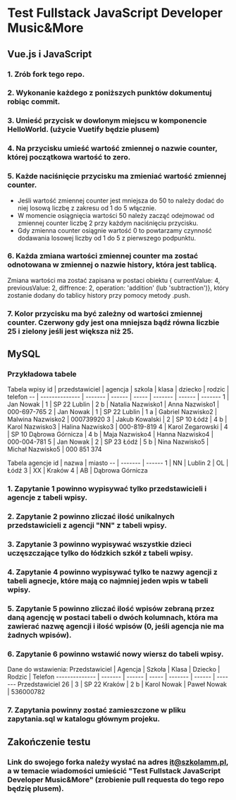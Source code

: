 # Test Fullstack JavaScript Developer Music&More

## Vue.js i JavaScript

### 1. Zrób fork tego repo.
### 2. Wykonanie każdego z poniższych punktów dokumentuj robiąc commit.
### 3. Umieść przycisk w dowlonym miejscu w komponencie HelloWorld. (użycie Vuetify będzie plusem)
### 4. Na przycisku umieść wartość zmiennej o nazwie counter, której początkowa wartość to zero.
### 5. Każde naciśnięcie przycisku ma zmieniać wartość zmiennej counter.
   * Jeśli wartość zmiennej counter jest mniejsza do 50 to należy dodać do niej losową liczbę z zakresu od 1 do 5 włącznie.
   * W momencie osiągnięcia wartości 50 należy zacząć odejmować od zmiennej counter liczbę 2 przy każdym naciśnięciu przycisku.
   * Gdy zmienna counter osiągnie wartość 0 to powtarzamy czynność dodawania losowej liczby od 1 do 5 z pierwszego podpunktu.
### 6. Każda zmiana wartości zmiennej counter ma zostać odnotowana w zmiennej o nazwie history, która jest tablicą.
Zmiana wartości ma zostać zapisana w postaci obiektu { currentValue: 4, previousValue: 2, diffrence: 2, operation: 'addition' (lub 'subtraction')},
który zostanie dodany do tablicy history przy pomocy metody .push.
### 7. Kolor przycisku ma być zależny od wartości zmiennej counter. Czerwony gdy jest ona mniejsza bądź równa liczbie 25 i zielony jeśli jest większa niż 25.

## MySQL

### Przykładowa tabele
Tabela wpisy
id | przedstawiciel | agencja | szkola | klasa | dziecko | rodzic | telefon
-- | -------------- | ------- | ------ | ----- | ------- | ------ | -------
1 | Jan Nowak | 1 | SP 22 Lublin | 2 b | Natalia Nazwisko1 | Anna Nazwisko1 | 000-697-765
2 | Jan Nowak | 1 | SP 22 Lublin | 1 a | Gabriel Nazwisko2 | Malwina Nazwisko2 | 000739920
3 | Jakub Kowalski | 2 | SP 10 Łódź | 4 b | Karol Nazwisko3 | Halina Nazwisko3 | 000-819-819
4 | Karol Zegarowski | 4 | SP 10 Dąbrowa Górnicza | 4 b | Maja Nazwisko4 | Hanna Nazwisko4 | 000-004-781
5 | Jan Nowak | 2 | SP 23 Łódź | 5 b | Nina Nazwisko5 | Michał Nazwisko5 | 000 851 374

Tabela agencje
id | nazwa | miasto
-- | ------- | ------
1 | NN | Lublin
2 | OL | Łódź
3 | XX | Kraków
4 | AB | Dąbrowa Górnicza

### 1. Zapytanie 1 powinno wypisywać tylko przedstawicieli i agencje z tabeli wpisy.
### 2. Zapytanie 2 powinno zliczać ilość unikalnych przedstawicieli z agencji "NN" z tabeli wpisy.
### 3. Zapytanie 3 powinno wypisywać wszystkie dzieci uczęszczające tylko do łódzkich szkół z tabeli wpisy.
### 4. Zapytanie 4 powinno wypisywać tylko te nazwy agencji z tabeli agnecje, które mają co najmniej jeden wpis w tabeli wpisy.
### 5. Zapytanie 5 powinno zliczać ilość wpisów zebraną przez daną agencję w postaci tabeli o dwóch kolumnach, która ma zawierać nazwę agencji i ilość wpisów (0, jeśli agencja nie ma żadnych wpisów).
### 6. Zapytanie 6 powinno wstawić nowy wiersz do tabeli wpisy. 
   Dane do wstawienia:
   Przedstawiciel | Agencja | Szkoła | Klasa | Dziecko | Rodzic | Telefon
   -------------- | ------- | ------ | ----- | ------- | ------ | ------- 
   Przedstawiciel 26 | 3 | SP 22 Kraków | 2 b | Karol Nowak | Paweł Nowak | 536000782
### 7. Zapytania powinny zostać zamieszczone w pliku zapytania.sql w katalogu głównym projeku.

## Zakończenie testu
### Link do swojego forka należy wysłać na adres it@szkolamm.pl, a w temacie wiadomości umieścić "Test Fullstack JavaScript Developer Music&More" (zrobienie pull requesta do tego repo będzię plusem).
